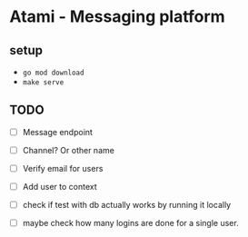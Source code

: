 # Atami - Messaging platform


## setup
- `go mod download`
- `make serve`

## TODO

- [ ] Message endpoint
- [ ] Channel? Or other name
- [ ] Verify email for users
- [ ] Add user to context
- [ ] check if test with db actually works by running it locally 

- [ ] maybe check how many logins are done for a single user.